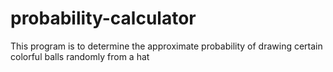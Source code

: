 # probability-calculator
This program is to determine the approximate probability of drawing certain  colorful balls randomly from a hat
